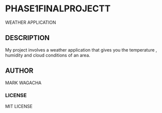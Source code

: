 # PHASE1FINALPROJECTT
WEATHER APPLICATION

## DESCRIPTION
My project involves a weather application that gives you the temperature , humidity and cloud conditions of an area.

## AUTHOR
MARK WAGACHA

### LICENSE
MIT LICENSE



